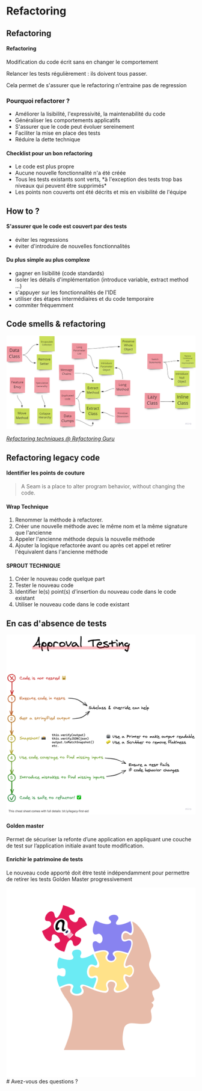 # Refactoring
<!-- .slide: class="page-title" -->



## Refactoring

#### Refactoring <!-- .element: class="mtl" -->
Modification du code écrit sans en changer le comportement

Relancer les tests régulièrement : ils doivent tous passer.

Cela permet de s'assurer que le refactoring n'entraine pas de regression <!-- .element: class="arrow arrow-cyan" -->



### Pourquoi refactorer ?

- Améliorer la lisibilité, l'expressivité, la maintenabilité du code
- Généraliser les comportements applicatifs
- S'assurer que le code peut évoluer sereinement
- Faciliter la mise en place des tests
- Réduire la dette technique

<div class="picto picto-target mtl">
  <div class="picto-content picto-content-xl">
    <h4>Checklist pour un bon refactoring</h4>
    <ul><li>Le code est plus propre</li>
    <li>Aucune nouvelle fonctionnalité n'a été créée</li>
    <li>Tous les tests existants sont verts, *à l'exception des tests trop bas niveaux qui peuvent être supprimés*</li>
    <li>Les points non couverts ont été décrits et mis en visibilité de l'équipe</li></ul>
  </div>
</div>



## How to ?

#### S'assurer que le code est couvert par des tests

- éviter les regressions
- éviter d'introduire de nouvelles fonctionnalités

#### Du plus simple au plus complexe <!-- .element: class="mtm" -->

- gagner en lisibilité (code standards)
- isoler les détails d'implémentation (introduce variable, extract method ...)
- s'appuyer sur les fonctionnalités de l'IDE
- utiliser des étapes intermédiaires et du code temporaire
- commiter fréquemment



## Code smells & refactoring

![](ressources/code-smells-refactoring.png) <!-- .element: style="max-height: 60vh" -->

*[Refactoring techniques @ Refactoring Guru](https://refactoring.guru/refactoring/techniques)*

<!-- .element: style="text-align:center" -->


## Refactoring legacy code 

#### Identifier les points de couture
> A Seam is a place to alter program behavior, without changing the code.

<div class="row mtm">
    <div class="col-lg-6">
        <h4>Wrap Technique</h4>
<ol>
<li>Renommer la méthode à refactorer.</li>
<li>Créer une nouvelle méthode avec le même nom et la même signature que l'ancienne</li>
<li>Appeler l'ancienne méthode depuis la nouvelle méthode</li>
<li>Ajouter la logique refactorée avant ou après cet appel et retirer l'équivalent dans l'ancienne méthode</li></ol>
    </div>
    <div class="col-lg-6">
        <h4>SPROUT TECHNIQUE</h4>
        <ol><li>Créer le nouveau code quelque part</li>
        <li>Tester le nouveau code</li>
        <li>Identifier le(s) point(s) d'insertion du nouveau code dans le code existant</li>
        <li>Utiliser le nouveau code dans le code existant</li></ol>
    </div>
</div>


## En cas d'absence de tests

<div class="row">
    <div class="col-lg-6">
        <img src="ressources/approval-testing.png" alt="">
    </div>
    <div class="col-lg-6">
        <h4>Golden master</h4>
        <p>Permet de sécuriser la refonte d’une application en appliquant une couche de test sur l’application initiale avant toute modification.</p>
        <div class="picto picto-great mtl">
          <div class="picto-content picto-content-xl">
            <h4>Enrichir le patrimoine de tests</h4>
            <p>Le nouveau code apporté doit être testé indépendamment pour permettre de retirer les tests Golden Master progressivement</p>
          </div>
        </div>
    </div>
</div>



<img src="../css/img/questions.svg" class="question" />
# Avez-vous des questions ?
<!-- .slide: class="page-questions" -->
